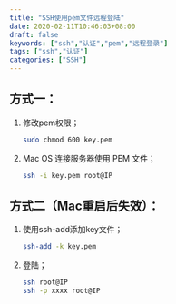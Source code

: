 ```yaml
---
title: "SSH使用pem文件远程登陆"
date: 2020-02-11T10:46:03+08:00
draft: false
keywords: ["ssh","认证","pem","远程登录"]
tags: ["ssh","认证"]
categories: ["SSH"]
---
```

## 方式一：

1. 修改pem权限；

   ```sh
   sudo chmod 600 key.pem
   ```

2. Mac OS 连接服务器使用 PEM 文件；

   ```sh
   ssh -i key.pem root@IP
   ```

## 方式二（Mac重启后失效）：

1. 使用ssh-add添加key文件；

   ```sh
   ssh-add -k key.pem  
   ```

2. 登陆；

   ```sh
   ssh root@IP
   ssh -p xxxx root@IP
   ```
